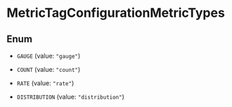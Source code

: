 

# MetricTagConfigurationMetricTypes

## Enum


* `GAUGE` (value: `"gauge"`)

* `COUNT` (value: `"count"`)

* `RATE` (value: `"rate"`)

* `DISTRIBUTION` (value: `"distribution"`)



